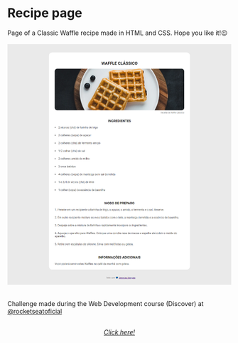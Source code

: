 <h1>Recipe page</h1>

Page of a Classic Waffle recipe made in HTML and CSS. Hope you like it!😉
<br>
<br>
<img width="700" src="https://github.com/DEVJere/recipe-page/blob/main/img-recipe-page.png" alt="Page-image">
<br>
<br>
<p>Challenge made during the Web Development course (Discover) at <a href="https://github.com/rocketseatoficial">@rocketseatoficial</a></p>

##

<div align="center">
  <a href="https://instagram.com/jereemarques"><i>Click here!</i></a>
</div>